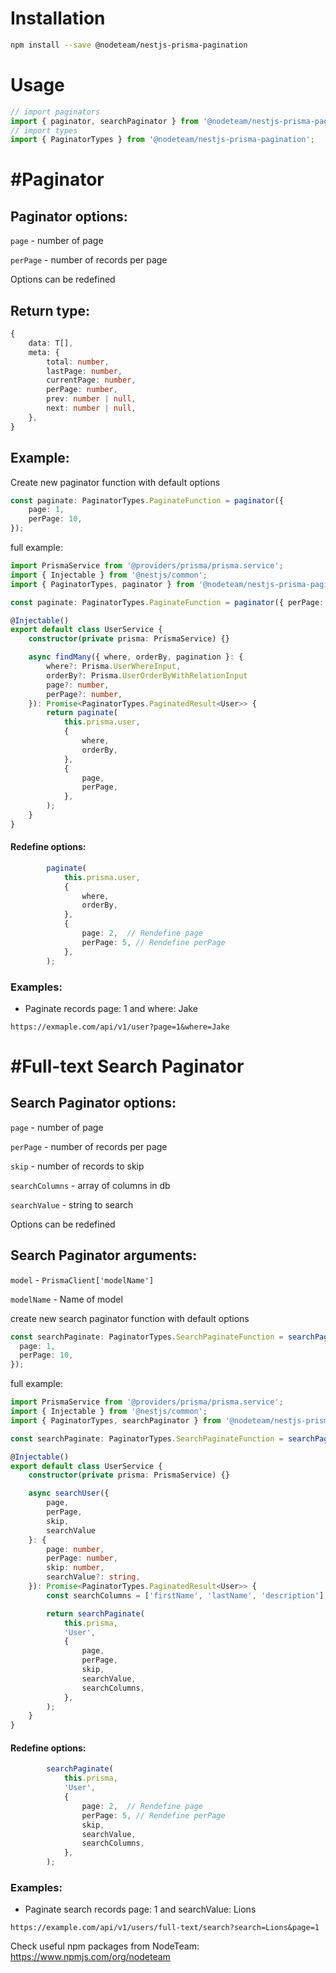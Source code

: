 # Installation

```bash
npm install --save @nodeteam/nestjs-prisma-pagination
```

# Usage

```typescript
// import paginators
import { paginator, searchPaginator } from '@nodeteam/nestjs-prisma-pagination';
// import types
import { PaginatorTypes } from '@nodeteam/nestjs-prisma-pagination';
```

# #Paginator

## Paginator options:
`page` - number of page

`perPage` - number of records per page

Options can be redefined

## Return type:

```typescript
{
    data: T[],
    meta: {
        total: number,
        lastPage: number,
        currentPage: number,
        perPage: number,
        prev: number | null,
        next: number | null,
    },
}
```

## Example:

Create new paginator function with default options

```typescript
const paginate: PaginatorTypes.PaginateFunction = paginator({
    page: 1,
    perPage: 10,
});
```

full example:

```typescript
import PrismaService from '@providers/prisma/prisma.service';
import { Injectable } from '@nestjs/common';
import { PaginatorTypes, paginator } from '@nodeteam/nestjs-prisma-pagination';

const paginate: PaginatorTypes.PaginateFunction = paginator({ perPage: 10 });

@Injectable()
export default class UserService {
    constructor(private prisma: PrismaService) {}

    async findMany({ where, orderBy, pagination }: {
        where?: Prisma.UserWhereInput,
        orderBy?: Prisma.UserOrderByWithRelationInput
        page?: number,
        perPage?: number,
    }): Promise<PaginatorTypes.PaginatedResult<User>> {
        return paginate(
            this.prisma.user,
            {
                where,
                orderBy,
            },
            {
                page,
                perPage,
            },
        );
    }
}
```

#### Redefine options:
```typescript
        paginate(
            this.prisma.user,
            {
                where,
                orderBy,
            },
            {
                page: 2,  // Rendefine page
                perPage: 5, // Rendefine perPage
            },
        );
```


### Examples:

* Paginate records page: 1 and where: Jake 
```
https://exmaple.com/api/v1/user?page=1&where=Jake
```


# #Full-text Search Paginator

## Search Paginator options:

`page` - number of page

`perPage` - number of records per page

`skip` - number of records to skip

`searchColumns` - array of columns in db

`searchValue` - string to search

Options can be redefined

## Search Paginator arguments:

`model` - `PrismaClient['modelName']`

`modelName` - Name of model

create new search paginator function with default options

```typescript
const searchPaginate: PaginatorTypes.SearchPaginateFunction = searchPaginator({
  page: 1,
  perPage: 10,
});
```

full example:

```typescript
import PrismaService from '@providers/prisma/prisma.service';
import { Injectable } from '@nestjs/common';
import { PaginatorTypes, searchPaginator } from '@nodeteam/nestjs-prisma-pagination';

const searchPaginate: PaginatorTypes.SearchPaginateFunction = searchPaginator({ perPage: 10 });

@Injectable()
export default class UserService {
    constructor(private prisma: PrismaService) {}

    async searchUser({
        page,
        perPage,
        skip,
        searchValue
    }: {
        page: number,
        perPage: number,
        skip: number,
        searchValue?: string,
    }): Promise<PaginatorTypes.PaginatedResult<User>> {
        const searchColumns = ['firstName', 'lastName', 'description'];

        return searchPaginate(
            this.prisma,
            'User',
            {
                page,
                perPage,
                skip,
                searchValue,
                searchColumns,
            },
        );
    }
}
```

#### Redefine options:
```typescript
        searchPaginate(
            this.prisma, 
            'User',
            {
                page: 2,  // Rendefine page
                perPage: 5, // Rendefine perPage
                skip,
                searchValue,
                searchColumns,
            },
        );
```

### Examples:

* Paginate search records page: 1 and searchValue: Lions
```
https://example.com/api/v1/users/full-text/search?search=Lions&page=1
```

Check useful npm packages from NodeTeam: https://www.npmjs.com/org/nodeteam
